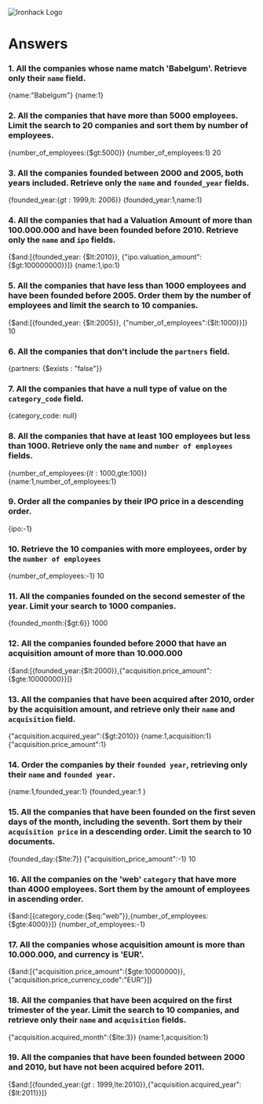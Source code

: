 ![Ironhack Logo](https://i.imgur.com/1QgrNNw.png)

# Answers

### 1. All the companies whose name match 'Babelgum'. Retrieve only their `name` field.

{name:"Babelgum"}
{name:1}

### 2. All the companies that have more than 5000 employees. Limit the search to 20 companies and sort them by **number of employees**.
{number_of_employees:{$gt:5000}}
{number_of_employees:1}
20


### 3. All the companies founded between 2000 and 2005, both years included. Retrieve only the `name` and `founded_year` fields.
{founded_year:{$gt: 1999,$lt: 2006}}
{founded_year:1,name:1}


### 4. All the companies that had a Valuation Amount of more than 100.000.000 and have been founded before 2010. Retrieve only the `name` and `ipo` fields.
{$and:[{founded_year: {$lt:2010}}, {"ipo.valuation_amount":{$gt:100000000}}]}
{name:1,ipo:1}


### 5. All the companies that have less than 1000 employees and have been founded before 2005. Order them by the number of employees and limit the search to 10 companies.
{$and:[{founded_year: {$lt:2005}}, {"number_of_employees":{$lt:1000}}]}
10

### 6. All the companies that don't include the `partners` field.
{partners: {$exists : "false"}}



### 7. All the companies that have a null type of value on the `category_code` field.

{category_code: null}

### 8. All the companies that have at least 100 employees but less than 1000. Retrieve only the `name` and `number of employees` fields.

{number_of_employees:{$lt:1000,$gte:100}}
{name:1,number_of_employees:1}

### 9. Order all the companies by their IPO price in a descending order.

{ipo:-1}

### 10. Retrieve the 10 companies with more employees, order by the `number of employees`

{number_of_employees:-1}
10

### 11. All the companies founded on the second semester of the year. Limit your search to 1000 companies.

{founded_month:{$gt:6}}
1000

<!-- ### 12. All the companies that have been 'deadpooled' after the third year. -->

<!-- Your Code Goes Here -->

### 12. All the companies founded before 2000 that have an acquisition amount of more than 10.000.000

{$and:[{founded_year:{$lt:2000}},{"acquisition.price_amount":{$gte:10000000}}]}

### 13. All the companies that have been acquired after 2010, order by the acquisition amount, and retrieve only their `name` and `acquisition` field.
{"acquisition.acquired_year":{$gt:2010}}
{name:1,acquisition:1}
{"acquisition.price_amount":1}


### 14. Order the companies by their `founded year`, retrieving only their `name` and `founded year`.

{name:1,founded_year:1}
{founded_year:1 }

### 15. All the companies that have been founded on the first seven days of the month, including the seventh. Sort them by their `acquisition price` in a descending order. Limit the search to 10 documents.
{founded_day:{$lte:7}}
{"acquisition_price_amount":-1}
10

### 16. All the companies on the 'web' `category` that have more than 4000 employees. Sort them by the amount of employees in ascending order.

{$and:[{category_code:{$eq:"web"}},{number_of_employees:{$gte:4000}}]}
{number_of_employees:-1}

### 17. All the companies whose acquisition amount is more than 10.000.000, and currency is 'EUR'.
{$and:[{"acquisition.price_amount":{$gte:10000000}},{"acquisition.price_currency_code":"EUR"}]}


### 18. All the companies that have been acquired on the first trimester of the year. Limit the search to 10 companies, and retrieve only their `name` and `acquisition` fields.
{"acquisition.acquired_month":{$lte:3}}
{name:1,acquisition:1}

### 19. All the companies that have been founded between 2000 and 2010, but have not been acquired before 2011.
{$and:[{founded_year:{$gt:1999,$lte:2010}},{"acquisition.acquired_year":{$lt:2011}}]}


